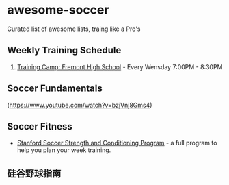 # awesome-soccer

Curated list of awesome lists, traing like a Pro's

## Weekly Training Schedule
1. [Training Camp: Fremont High School](https://www.google.com/maps/place/Fremont+High+School/@37.3533182,-122.0382673,17z/data=!4m8!1m2!2m1!1sfremont+high+school!3m4!1s0x808fb67f653a3697:0xd9c9e57933775863!8m2!3d37.353891!4d-122.0346795) - Every Wensday 7:00PM - 8:30PM

## Soccer Fundamentals

(https://www.youtube.com/watch?v=bzjVnj8Gms4)
## Soccer Fitness
- [Stanford Soccer Strength and Conditioning Program](http://froeberg.com/soccerunited/stanfordfitness.pdf) - a full program to help you plan your week training.
## 硅谷野球指南
